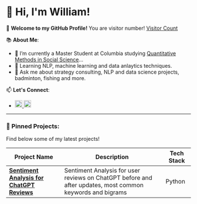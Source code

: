 # 👋 Hi, I'm William!

🚀 **Welcome to my GitHub Profile!** You are visitor number! [Visitor Count](https://visitor-badge.laobi.icu/badge?page_id=yourusername.yourusername)


📚 **About Me**:
- 🔭 I’m currently a Master Student at Columbia studying [Quantitative Methods in Social Science](https://qmss.columbia.edu/content/focuses)...
- 🌱 Learning NLP, machine learning and data anlaytics techniques.
- 💬 Ask me about strategy consulting, NLP and data science projects, badminton, fishing and more.

📫 **Let's Connect**:
- <a href="mailto:williamwangyq@gmail.com">
  <img src="https://cdn-icons-png.flaticon.com/512/732/732200.png" alt="Email" width="20" height="20"> 
  <a href="https://www.linkedin.com/in/williamwangyq/">
  <img src="https://cdn-icons-png.flaticon.com/512/174/174857.png" alt="LinkedIn" width="20" height="20">
</a>

---

### 📌 Pinned Projects:
Find below some of my latest projects!

| Project Name          | Description                              | Tech Stack       |
|-----------------------|------------------------------------------|------------------|
| **[Sentiment Analysis for ChatGPT Reviews](https://github.com/CyberSnorlax/ChatGpt-Reviews-Sentiment-Analysis)** | Sentiment Analysis for user reviews on ChatGPT before and after updates, most common keywords and bigrams       | Python           |
